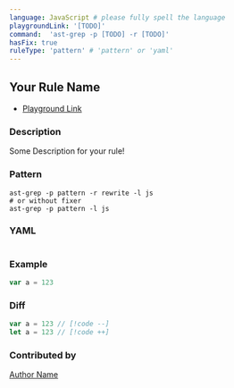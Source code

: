 ```yaml
---
language: JavaScript # please fully spell the language
playgroundLink: '[TODO]'
command:  'ast-grep -p [TODO] -r [TODO]'
hasFix: true
ruleType: 'pattern' # 'pattern' or 'yaml'
---
```


<!-- Remove Badge if it does not have fix-->

## Your Rule Name <Badge type="tip" text="Has Fix" />

- [Playground Link](/playground.html#)

### Description

Some Description for your rule!

<!-- Use pattern in the example. Delete this section if use YAML. -->

### Pattern

```shell
ast-grep -p pattern -r rewrite -l js
# or without fixer
ast-grep -p pattern -l js
```

<!-- Use YAML in the example. Delete this section if use pattern. -->

### YAML

```yaml
```

### Example

<!-- highlight matched code in curly-brace {lineNum} -->

```js {1}
var a = 123
```

### Diff

<!-- use // [!code --] and // [!code ++] to annotate diff -->

```js
var a = 123 // [!code --]
let a = 123 // [!code ++]
```

### Contributed by

[Author Name](https://your-social.link)
